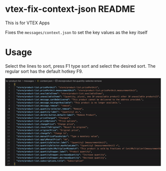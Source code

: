 # vtex-fix-context-json README

This is for VTEX Apps

Fixes the `messages/context.json` to set the key values as the key itself

# Usage

Select the lines to sort, press F1 type sort and select the desired sort. The regular sort has the default hotkey F9.

![Usage animation](images/example.gif)
